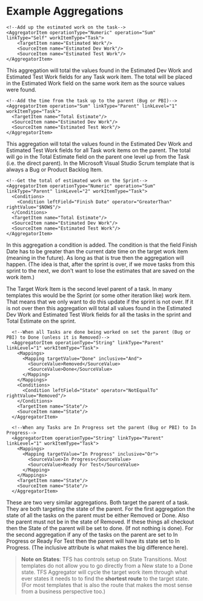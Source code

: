 Example Aggregations
================================================

```
<!--Add up the estimated work on the task-->
<AggregatorItem operationType="Numeric" operation="Sum" linkType="Self" workItemType="Task">
    <TargetItem name="Estimated Work"/>
    <SourceItem name="Estimated Dev Work"/>
    <SourceItem name="Estimated Test Work"/>
</AggregatorItem>
```

This aggregation will total the values found in the Estimated Dev Work and Estimated Test Work fields for any Task work item.
The total will be placed in the Estimated Work field on the same work item as the source values were found.

```
<!--Add the time from the task up to the parent (Bug or PBI)-->
<AggregatorItem operation="Sum" linkType="Parent" linkLevel="1" workItemType="Task">
  <TargetItem name="Total Estimate"/>
  <SourceItem name="Estimated Dev Work"/>
  <SourceItem name="Estimated Test Work"/>
</AggregatorItem>
```

This aggregation will total the values found in the Estimated Dev Work and Estimated Test Work fields for all Task work items on the parent.
The total will go in the Total Estimate field on the parent one level up from the Task (i.e. the direct parent).
In the Microsoft Visual Studio Scrum template that is always a Bug or Product Backlog Item. 

```
<!--Get the total of estimated work on the Sprint-->
<AggregatorItem operationType="Numeric" operation="Sum" linkType="Parent" linkLevel="2" workItemType="Task">
  <Conditions>
    <Condition leftField="Finish Date" operator="GreaterThan" rightValue="$NOW$"/>
  </Conditions>
  <TargetItem name="Total Estimate"/>
  <SourceItem name="Estimated Dev Work"/>
  <SourceItem name="Estimated Test Work"/>
</AggregatorItem>
```

In this aggregation a condition is added.
The condition is that the field Finish Date has to be greater than the current date time on the target work item (meaning in the future).
As long as that is true then the aggregation will happen.
(The idea is that, after the sprint is over, if we move tasks from this sprint to the next, we don't want to lose the estimates that are saved on the work item.)

The Target Work Item is the second level parent of a task.
In many templates this would be the Sprint (or some other iteration like) work item.
That means that we only want to do this update if the sprint is not over.
If it is not over then this aggregation will total all values found in the Estimated Dev Work and Estimated Test Work fields for all the tasks in the sprint and Total Estimate on the sprint.

```
  <!--When all Tasks are done being worked on set the parent (Bug or PBI) to Done (unless it is Removed)-->
  <AggregatorItem operationType="String" linkType="Parent" linkLevel="1" workItemType="Task">
    <Mappings>
      <Mapping targetValue="Done" inclusive="And">
        <SourceValue>Removed</SourceValue>
        <SourceValue>Done</SourceValue>
      </Mapping>
    </Mappings>
    <Conditions>
      <Condition leftField="State" operator="NotEqualTo" rightValue="Removed"/>
    </Conditions>
    <TargetItem name="State"/>
    <SourceItem name="State"/>
  </AggregatorItem>

  <!--When any Tasks are In Progress set the parent (Bug or PBI) to In Progress-->
  <AggregatorItem operationType="String" linkType="Parent" linkLevel="1" workItemType="Task">
    <Mappings>
      <Mapping targetValue="In Progress" inclusive="Or">
        <SourceValue>In Progress</SourceValue>
        <SourceValue>Ready For Test</SourceValue>
      </Mapping>
    </Mappings>
    <TargetItem name="State"/>
    <SourceItem name="State"/>
  </AggregatorItem>
```

These are two very similar aggregations. Both target the parent of a task.
They are both targeting the state of the parent.
For the first aggregation the state of all the tasks on the parent must be either Removed or Done.
Also the parent must not be in the state of Removed.
If these things all checkout then the State of the parent will be set to done. (If not nothing is done).
For the second aggregation if any of the tasks on the parent are set to In Progress or Ready For Test then the parent will have its state set to In Progress. (The inclusive attribute is what makes the big difference here).

> **Note on States**: TFS has controls setup on State Transitions.
> Most templates do not allow you to go directly from a New state to a Done state.
> TFS Aggregator will cycle the target work item through what ever states it needs to to find the **shortest route** to the target state.
> (For most templates that is also the route that makes the most sense from a business perspective too.)
